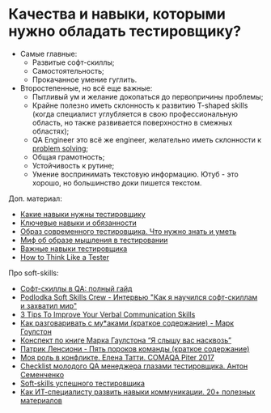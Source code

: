 # Качества и навыки, которыми нужно обладать тестировщику?

* Самые главные:
  * Развитые софт-скиллы;
  * Самостоятельность;
  * Прокачанное умение гуглить.
* Второстепенные, но всё еще важные:
  * Пытливый ум и желание докопаться до первопричины проблемы;
  * Крайне полезно иметь склонность к развитию T-shaped skills (когда специалист углубляется в свою профессиональную область, но также развивается поверхностно в смежных областях);
  * QA Engineer это всё же engineer, желательно иметь склонности к [problem solving](https://www.youtube.com/watch?v=1hKRsKKwtVU);
  * Общая грамотность;
  * Устойчивость к рутине;
  * Умение воспринимать текстовую информацию. Ютуб - это хорошо, но большинство доки пишется текстом.

Доп. материал:

* [Какие навыки нужны тестировщику](https://education.vk.company/news/kakie-navyiki-nuzhnyi-testirovschiku)
* [Ключевые навыки и обязанности](https://www.careerist.com/ru-insights/testirovshchik-po-znachenie-opredelenie-klyuchevye-navyki-i-obyazannosti)
* [Образ современного тестировщика. Что нужно знать и уметь](https://habr.com/ru/articles/666930/)
* [Миф об образе мышления в тестировании](https://telegra.ph/Mif-ob-obraze-myshleniya-v-testirovanii-02-10)
* [Важные навыки тестировщика](https://software-testing.ru/library/testing/general-testing/3599-bloggers-club-essential-skills-for)
* [How to Think Like a Tester](https://medium.com/@blakenorrish/how-to-think-like-a-tester-7a174ff6aeaf)

Про soft-skills:

* [Софт-скиллы в QA: полный гайд](https://testengineer.ru/soft-skills-qa/)
* [Podlodka Soft Skills Crew - Интервью "Как я научился софт-скиллам и захватил мир"](https://www.youtube.com/watch?v=YbiHrgDx8j0)
* [3 Tips To Improve Your Verbal Communication Skills](https://betterprogramming.pub/3-tips-to-improve-your-verbal-communication-skills-d461ff36688a)
* [Как разговаривать с му\*аками (краткое содержание) - Марк Гоулстон](https://www.youtube.com/watch?v=3HeB9-FfClA)
* [Конспект по книге Марка Гаулстона “Я слышу вас насквозь”](https://habr.com/ru/post/468291/)
* [Патрик Ленсиони - Пять пороков команды (краткое содержание)](https://briefly.ru/lensioni/piat\_porokov\_komandy/)
* [Моя роль в конфликте. Елена Татти. COMAQA Piter 2017](https://www.youtube.com/watch?v=AyzlgEIQ70M)
* [Checklist молодого QA менеджера глазами тестировщика. Антон Семенченко](https://www.youtube.com/watch?v=HBVLuxDlow4)
* [Soft-skills успешного тестировщика](https://habr.com/ru/post/434794/)
* [Как ИТ-специалисту развить навыки коммуникации. 20+ полезных материалов](https://habr.com/ru/company/ncloudtech/blog/653243/)
